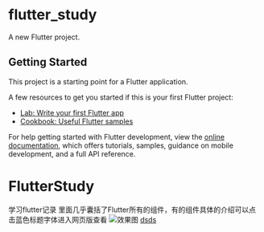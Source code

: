 # flutter_study

A new Flutter project.

## Getting Started

This project is a starting point for a Flutter application.

A few resources to get you started if this is your first Flutter project:

- [Lab: Write your first Flutter app](https://docs.flutter.dev/get-started/codelab)
- [Cookbook: Useful Flutter samples](https://docs.flutter.dev/cookbook)

For help getting started with Flutter development, view the
[online documentation](https://docs.flutter.dev/), which offers tutorials,
samples, guidance on mobile development, and a full API reference.
# FlutterStudy
学习flutter记录
里面几乎囊括了Flutter所有的组件，有的组件具体的介绍可以点击蓝色标题字体进入网页版查看
![效果图](https://github.com/Tomous/FlutterStudy/blob/main/screen.gif)
[dsds](https://github.com/Tomous/FlutterStudy/blob/main/%E5%B1%8F%E5%B9%95%E5%BD%95%E5%88%B6.mov)
